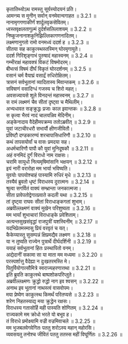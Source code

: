 
कृतातिथ्योऽथ रामस्तु सूर्यस्योदयनं प्रति।  
आमन्त्र्य स मुनीन् सर्वान् वनमेवान्वगाहत ॥ 3.2.1 ॥   
नानामृगगणाकीर्णं शार्दूलवृकसेवितम्।  
ध्वस्तवृक्षलतागुल्मं दुर्दर्शसलिलाशयम् ॥ 3.2.2 ॥   
निष्कूजनानाशकुनिझिल्लिकागणनादितम्।  
लक्ष्मणानुगतो रामो वनमध्यं ददर्श ह ॥ 3.2.3 ॥   
सीतया सह काकुत्स्थस्तस्मिन् घोरमृगायुते।  
ददर्श गिरिशृङ्गाभं पुरुषादं महास्वनम् ॥ 3.2.4 ॥   
गम्भीराक्षं महावक्त्रं विकटं विषमोदरम्।  
बीभत्सं विषमं दीर्घं विकृतं घोरदर्शनम् ॥ 3.2.5 ॥   
वसानं चर्म वैयाघ्रं वसार्द्रं रुधिरोक्षितम्।  
त्रासनं सर्वभूतानां व्यादितास्य मिवान्तकम् ॥ 3.2.6 ॥   
सविषाणं वसादिग्धं गजस्य च शिरो महत्।  
अवसज्यायसे शूले विनदन्तं महास्वनम् ॥ 3.2.7 ॥   
स रामं लक्ष्मणं चैव सीतां दृष्ट्वा च मैथिलीम्।  
अभ्यधावत सङ्क्रुद्धः प्रजाः काल इवान्तकः ॥ 3.2.8 ॥   
स कृत्वा भैरवं नादं चालयन्निव मेदिनीम्।  
अङ्केनादाय वैदेहीमपक्रम्य ततोऽब्रवीत् ॥ 3.2.9 ॥   
युवां जटाचीरधरौ सभार्यौ क्षीणजीवितौ।  
प्रविष्टौ दण्डकारण्यं शरचापासिधारिणौ ॥ 3.2.10 ॥   
कथं तापसयोर्वां च वासः प्रमदया सह।  
अधर्मचारिणौ पापौ कौ युवां मुनिदूषकौ ॥ 3.2.11 ॥   
अहं वनमिदं दुर्गं विराधो नाम राक्षसः।  
चरामि सायुधो नित्यमृषिमांसानि भक्षयन् ॥ 3.2.12 ॥   
इयं नारी वरारोहा मम भार्या भविष्यति।  
युवयोः पापयोश्चाहं पास्यामि रुधिरं मृधे ॥ 3.2.13 ॥   
तस्यैवं ब्रुवतो धृष्टं विराधस्य दुरात्मनः ॥ 3.2.14 ॥   
श्रुत्वा सगर्वितं वाक्यं सम्भ्रान्ता जनकात्मजा।  
सीता प्रावेपतोद्वेगात्प्रवाते कदली यथा ॥ 3.2.15 ॥   
तां दृष्ट्वा राघवः सीतां विराधाङ्कगतां शुभाम्।  
अब्रवील्लक्ष्मणं वाक्यं मुखेन परिशुष्यता ॥ 3.2.16 ॥   
मम भार्यां शुभाचारां विराधाङ्के प्रवेशिताम्।  
अत्यन्तसुखसंवृद्धां राजपुत्रीं यशस्विनीम् ॥ 3.2.17 ॥   
यदभिप्रेतमस्मासु प्रियं वरवृतं च यत्।  
कैकेय्यास्तु सुसम्पन्नं क्षिप्रमद्यैव लक्ष्मण ॥ 3.2.18 ॥   
या न तुष्यति राज्येन पुत्रार्थे दीर्घदर्शिनी ॥ 3.2.19 ॥   
ययाहं सर्वभूतानां हितः प्रस्थापितो वनम्।  
अद्येदानीं सकामा सा या माता मम मध्यमा ॥ 3.2.20 ॥   
परस्पर्शात्तु वैदेह्या न दुःखतरमस्ति मे।  
पितुर्वियोगात्सौमित्रे स्वराज्यहरणात्तथा ॥ 3.2.21 ॥   
इति ब्रुवति काकुत्स्थे बाष्पशोकपरिप्लुते।  
अब्रवील्लक्ष्मणः क्रुद्धो रुद्धो नाग इव श्वसन् ॥ 3.2.22 ॥   
अनाथ इव भूतानां नाथस्त्वं वासवोपमः।  
मया प्रेष्येण काकुत्स्थ किमर्थं परितप्यसे ॥ 3.2.23 ॥   
शरेण निहतस्याद्य मया क्रुद्धेन रक्षसः।  
विराधस्य गतासोर्हि मही पास्यति शोणितम् ॥ 3.2.24 ॥   
राज्यकामे मम क्रोधो भरते यो बभूव ह।  
तं विराधे प्रमोक्ष्यामि वज्री वज्रमिवाचले ॥ 3.2.25 ॥   
मम भुजबलवेगवेगितः पततु शरोऽस्य महान् महोरसि।  
व्यवसयतु तनोश्च जीवितं पततु ततस्स महीं विघूर्णितः ॥ 3.2.26 ॥   
